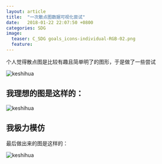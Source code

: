 ```yaml
---
layout: article
title:  "一次散点图数据可视化尝试"
date:   2018-01-22 22:07:50 +0800
categories: SDG 
image:
  teaser: C_SDG goals_icons-individual-RGB-02.png
  feature: 
---
```

个人觉得散点图是比较有趣且简单明了的图形，于是做了一些尝试

![keshihua](https://pic7.zhimg.com/v2-21278635af1d21714811f1226ed40a8f_r.jpg)

## 我理想的图是这样的：

![keshihua](https://pic3.zhimg.com/80/v2-f0c5f9204950a5b05656553e887f08ea_hd.jpg)

## 我极力模仿

最后做出来的图是这样的：

![keshihua](https://pic3.zhimg.com/80/v2-22ef928b1ad4e405f782bc4ac920994b_hd.jpg)
